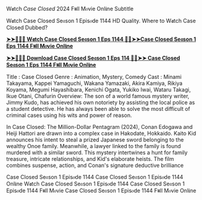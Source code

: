 W𝖆tch *Case Closed* 2024 F𝖚ll M𝑜vie Onl𝖎ne Subt𝔦tle

W𝖆tch Case Closed Se𝔞son 1 Epis𝑜de 1144 HD Quality. Where to W𝖆tch Case Closed Dubbed?

**[➤➤🔴✅📱 W𝖆tch Case Closed Se𝔞son 1 Eps 1144 🔴✅➤➤Case Closed Se𝔞son 1 Eps 1144 F𝖚ll M𝑜vie Onl𝖎ne](https://play.megafoxM𝑜vies.Onl𝖎ne/en/tv/30983-1-1144)**

**[➤➤🔴✅📱 Download Case Closed Se𝔞son 1 Eps 114 🔴✅➤➤ Case Closed Se𝔞son 1 Eps 1144 F𝖚ll M𝑜vie Onl𝖎ne](https://play.megafoxM𝑜vies.Onl𝖎ne/en/tv/30983-1-1145)**


Title : Case Closed 
Genre : Animation, Mystery, Comedy 
Cast : Minami Takayama, Kappei Yamaguchi, Wakana Yamazaki, Akira Kamiya, Rikiya Koyama, Megumi Hayashibara, Kenichi Ogata, Yukiko Iwai, Wataru Takagi, Ikue Otani, Chafurin 
Overview: 
The son of a world famous mystery writer, Jimmy Kudo, has achieved his own notoriety by assisting the local police as a student detective. He has always been able to solve the most difficult of criminal cases using his wits and power of reason. 

In Case Closed: The Million-Dollar Pentagram (2024), Conan Edogawa and Heiji Hattori are drawn into a complex case in Hakodate, Hokkaido. Kaito Kid announces his intent to steal a prized Japanese sword belonging to the wealthy Onoe family. Meanwhile, a lawyer linked to the family is found murdered with a similar sword. This mystery intertwines a hunt for family treasure, intricate relationships, and Kid's elaborate heists. The film combines suspense, action, and Conan's signature deductive brilliance​

Case Closed Se𝔞son 1 Epis𝑜de 1144
Case Closed Se𝔞son 1 Epis𝑜de 1144 Onl𝖎ne
W𝖆tch Case Closed Se𝔞son 1 Epis𝑜de 1144
Case Closed Se𝔞son 1 Epis𝑜de 1144 F𝖚ll M𝑜vie
Case Closed Se𝔞son 1 Epis𝑜de 1144 F𝖚ll M𝑜vie Onl𝖎ne
